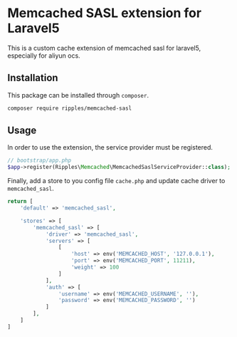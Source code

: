 # Memcached SASL extension for Laravel5

This is a custom cache extension of memcached sasl for laravel5, especially for aliyun ocs.

## Installation

This package can be installed through `composer`.

```bash
composer require ripples/memcached-sasl
```

## Usage

In order to use the extension, the service provider must be registered.

```php
// bootstrap/app.php
$app->register(Ripples\Memcached\MemcachedSaslServiceProvider::class);
```

Finally, add a store to you config file `cache.php` and update cache driver to `memcached_sasl`.

```php
return [
    'default' => 'memcached_sasl',

    'stores' => [
        'memcached_sasl' => [
            'driver' => 'memcached_sasl',
            'servers' => [
                [
                    'host' => env('MEMCACHED_HOST', '127.0.0.1'),
                    'port' => env('MEMCACHED_PORT', 11211),
                    'weight' => 100
                ]
            ],
            'auth' => [
                'username' => env('MEMCACHED_USERNAME', ''),
                'password' => env('MEMCACHED_PASSWORD', '')
            ]
        ],
    ]
]
```